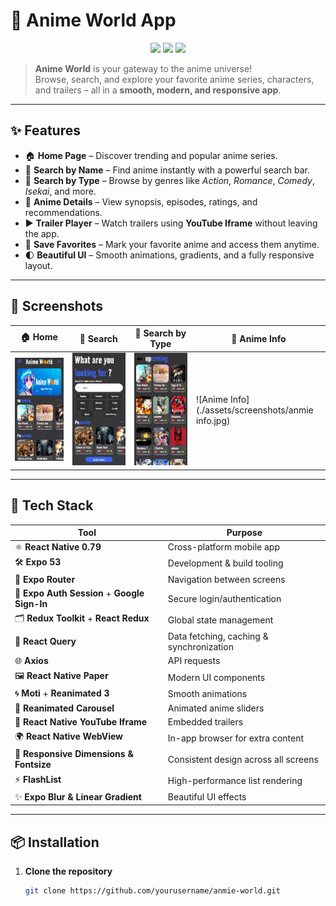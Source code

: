 # 🌸 Anime World App

<p align="center">
  <img src="https://img.shields.io/badge/React%20Native-0.79-blue?style=for-the-badge&logo=react" />
  <img src="https://img.shields.io/badge/Expo-53-1B1F23?style=for-the-badge&logo=expo" />
  <img src="https://img.shields.io/badge/License-MIT-green?style=for-the-badge" />
</p>

> **Anime World** is your gateway to the anime universe!  
Browse, search, and explore your favorite anime series, characters, and trailers – all in a **smooth, modern, and responsive app**.  

---

## ✨ Features

- 🏠 **Home Page** – Discover trending and popular anime series.  
- 🔎 **Search by Name** – Find anime instantly with a powerful search bar.  
- 🎯 **Search by Type** – Browse by genres like *Action*, *Romance*, *Comedy*, *Isekai*, and more.  
- 📖 **Anime Details** – View synopsis, episodes, ratings, and recommendations.  
- ▶️ **Trailer Player** – Watch trailers using **YouTube Iframe** without leaving the app.  
- 💾 **Save Favorites** – Mark your favorite anime and access them anytime.  
- 🌓 **Beautiful UI** – Smooth animations, gradients, and a fully responsive layout.  

---

## 📸 Screenshots

| 🏠 Home | 🔎 Search | 🎯 Search by Type | 📖 Anime Info |
|--------|-----------|------------------|-------------|
| ![Home](./assets/screenshots/home.jpg) | ![Search](./assets/screenshots/serach.jpg) | ![Search By Type](./assets/screenshots/serachbyType.jpg) | ![Anime Info](./assets/screenshots/anmie info.jpg) |

---

## 🚀 Tech Stack

| Tool | Purpose |
|------|---------|
| ⚛️ **React Native 0.79** | Cross-platform mobile app |
| 🛠 **Expo 53** | Development & build tooling |
| 🧭 **Expo Router** | Navigation between screens |
| 🔐 **Expo Auth Session** + **Google Sign-In** | Secure login/authentication |
| 🗂 **Redux Toolkit** + **React Redux** | Global state management |
| 🔄 **React Query** | Data fetching, caching & synchronization |
| 🌐 **Axios** | API requests |
| 🖼 **React Native Paper** | Modern UI components |
| 🌀 **Moti** + **Reanimated 3** | Smooth animations |
| 🎠 **Reanimated Carousel** | Animated anime sliders |
| 🎥 **React Native YouTube Iframe** | Embedded trailers |
| 🌍 **React Native WebView** | In-app browser for extra content |
| 📏 **Responsive Dimensions & Fontsize** | Consistent design across all screens |
| ⚡ **FlashList** | High-performance list rendering |
| ✨ **Expo Blur & Linear Gradient** | Beautiful UI effects |

---

## 📦 Installation

1. **Clone the repository**
   ```bash
   git clone https://github.com/yourusername/anmie-world.git
